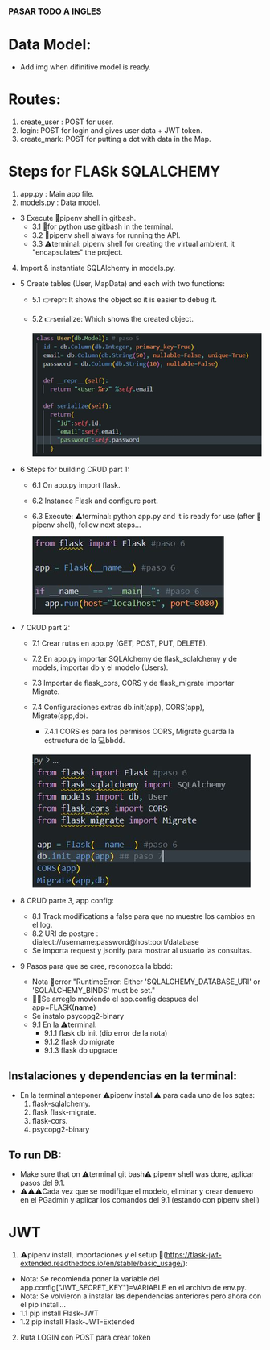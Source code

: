 ### PASAR TODO A INGLES

# Data Model:

- Add img when difinitive model is ready.

# Routes:

1. create_user : POST for user.
2. login: POST for login and gives user data + JWT token.
3. create_mark: POST for putting a dot with data in the Map.

# Steps for FLASk SQLALCHEMY

1. app.py : Main app file.
2. models.py : Data model.

- 3 Execute 📢pipenv shell in gitbash.
  - 3.1 📢for python use gitbash in the terminal.
  - 3.2 📢pipenv shell always for running the API.
  - 3.3 ⚠️terminal: pipenv shell for creating the virtual ambient, it "encapsulates" the project.

4. Import & instantiate SQLAlchemy in models.py.

- 5 Create tables (User, MapData) and each with two functions:

  - 5.1 👉repr: It shows the object so it is easier to debug it.
  - 5.2 👉serialize: Which shows the created object.

    ![tabla usuarios](/imagsReadme/tabla_users.JPG)

- 6 Steps for building CRUD part 1:

  - 6.1 On app.py import flask.
  - 6.2 Instance Flask and configure port.
  - 6.3 Execute: ⚠️terminal: python app.py and it is ready for use (after 📢pipenv shell), follow next steps...

    ![app py 1](/imagsReadme/app_py_1.JPG)

- 7 CRUD part 2:

  - 7.1 Crear rutas en app.py (GET, POST, PUT, DELETE).
  - 7.2 En app.py importar SQLAlchemy de flask_sqlalchemy y de models, importar db y el modelo (Users).
  - 7.3 Importar de flask_cors, CORS y de flask_migrate importar Migrate.
  - 7.4 Configuraciones extras db.init(app), CORS(app), Migrate(app,db).

    - 7.4.1 CORS es para los permisos CORS, Migrate guarda la estructura de la 💻bbdd.

    ![importaciones en app.py](/imagsReadme/importaciones1.JPG)

- 8 CRUD parte 3, app config:

  - 8.1 Track modifications a false para que no muestre los cambios en el log.
  - 8.2 URI de postgre : dialect://username:password@host:port/database
  - Se importa request y jsonify para mostrar al usuario las consultas.

- 9 Pasos para que se cree, reconozca la bbdd:
  - Nota 🚨error "RuntimeError: Either 'SQLALCHEMY_DATABASE_URI' or 'SQLALCHEMY_BINDS' must be set."
  - 🧑‍🔧Se arreglo moviendo el app.config despues del app=FLASK(**name**)
  - Se instalo psycopg2-binary
  - 9.1 En la ⚠️terminal:
    - 9.1.1 flask db init (dio error de la nota)
    - 9.1.2 flask db migrate
    - 9.1.3 flask db upgrade

## Instalaciones y dependencias en la terminal:

- En la terminal anteponer ⚠️pipenv install⚠️ para cada uno de los sgtes:
  1. flask-sqlalchemy.
  2. flask flask-migrate.
  3. flask-cors.
  4. psycopg2-binary

## To run DB:

- Make sure that on ⚠️terminal git bash⚠️ pipenv shell was done, aplicar pasos del 9.1.
- ⚠️⚠️⚠️Cada vez que se modifique el modelo, eliminar y crear denuevo en el PGadmin y aplicar los comandos del 9.1 (estando con pipenv shell)

# JWT

1. ⚠️pipenv install, importaciones y el setup 🔗(https://flask-jwt-extended.readthedocs.io/en/stable/basic_usage/):

- Nota: Se recomienda poner la variable del app.config["JWT_SECRET_KEY"]=VARIABLE en el archivo de env.py.
- Nota: Se volvieron a instalar las dependencias anteriores pero ahora con el pip install...
- 1.1 pip install Flask-JWT
- 1.2 pip install Flask-JWT-Extended

2. Ruta LOGIN con POST para crear token
